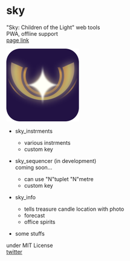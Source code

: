 # sky
"Sky: Children of the Light" web tools  
PWA, offline support  
[page link](https://mcbeeringi.github.io/sky)  

![img](img/sky_192.png)  
- sky_instrments  
	- various instrments
	- custom key

- sky_sequencer (in development)  
	coming soon…
	- can use "N"tuplet "N"metre
	- custom key
- sky_info
	- tells treasure candle location with photo
	- forecast
	- office spirits
- some stuffs

under MIT License  
[twitter](https://twitter.com/mcbeeringi)  
